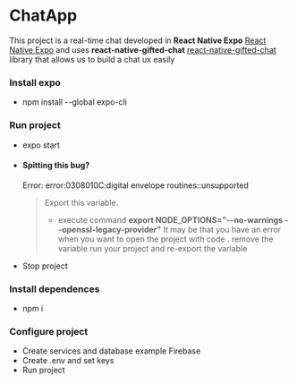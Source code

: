 # ChatApp 
This project is a real-time chat developed in **React Native Expo** [React Native Expo](https://docs.expo.dev/) and uses **react-native-gifted-chat** [react-native-gifted-chat](https://github.com/FaridSafi/react-native-gifted-chat) library that allows us to build a chat ux easily

### Install expo
  - npm install --global expo-cli 

### Run project 
   - expo start
   - #### Spitting this bug?   
       Error: error:0308010C:digital envelope routines::unsupported
       > Export this variable. 
       > - execute command **export NODE_OPTIONS="--no-warnings --openssl-legacy-provider"**
       > It may be that you have an error when you want to open the project with code . remove the variable run your project and re-export the variable
  - Stop project 

### Install dependences
   - npm i    

### Configure project
   - Create services and database example Firebase    
   - Create .env and set keys 
   - Run project
